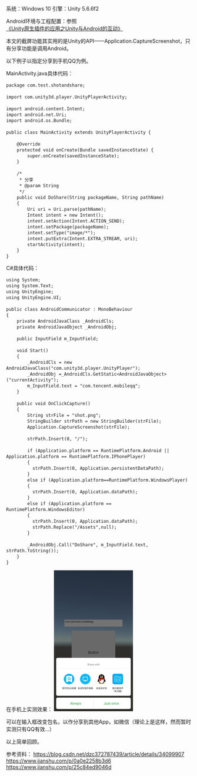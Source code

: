 系统：Windows 10
引擎：Unity 5.6.6f2

Android环境与工程配置：参照[《Unity原生插件的应用之Unity与Android的互动》](https://blog.csdn.net/minami_takumi/article/details/81055390)

本文的截屏功能其实用的是Unity的API——Application.CaptureScreenshot，只有分享功能是调用Android。

以下例子以指定分享到手机QQ为例。

MainActivity.java具体代码：

```
package com.test.shotandshare;

import com.unity3d.player.UnityPlayerActivity;

import android.content.Intent;
import android.net.Uri;
import android.os.Bundle;

public class MainActivity extends UnityPlayerActivity {

    @Override
    protected void onCreate(Bundle savedInstanceState) {
        super.onCreate(savedInstanceState);
    }
	
	/*
	 * 分享
	 * @param String
	 */
	public void DoShare(String packageName, String pathName)
	{
		Uri uri = Uri.parse(pathName);
		Intent intent = new Intent();
		intent.setAction(Intent.ACTION_SEND);
		intent.setPackage(packageName);
		intent.setType("image/*");
		intent.putExtra(Intent.EXTRA_STREAM, uri);
        startActivity(intent);
	}
}
```


C#具体代码：

```
using System;
using System.Text;
using UnityEngine;
using UnityEngine.UI;

public class AndroidCommunicator : MonoBehaviour
{
    private AndroidJavaClass _AndroidCls;
    private AndroidJavaObject _AndroidObj;

    public InputField m_InputField;

    void Start()
    {
        _AndroidCls = new AndroidJavaClass("com.unity3d.player.UnityPlayer");
        _AndroidObj =_AndroidCls.GetStatic<AndroidJavaObject>("currentActivity");
        m_InputField.text = "com.tencent.mobileqq";
    }

    public void OnClickCapture()
    {
        String strFile = "shot.png";
        StringBuilder strPath = new StringBuilder(strFile);
        Application.CaptureScreenshot(strFile);

        strPath.Insert(0, "/");

        if (Application.platform == RuntimePlatform.Android || Application.platform == RuntimePlatform.IPhonePlayer)
        {
          strPath.Insert(0, Application.persistentDataPath);
        }
        else if (Application.platform==RuntimePlatform.WindowsPlayer)
        {
          strPath.Insert(0, Application.dataPath);
        }
        else if (Application.platform == RuntimePlatform.WindowsEditor)
        {
          strPath.Insert(0, Application.dataPath);
          strPath.Replace("/Assets",null);
        }

        _AndroidObj.Call("DoShare", m_InputField.text, strPath.ToString());
    }
}
```


在手机上实测效果：
 ![这里写图片描述](./pic/20180808204304203.png)

可以在输入框改变包名，以作分享到其他App，如微信（理论上是这样，然而暂时实测只有QQ有效...）

以上简单回顾。

参考资料：
https://blog.csdn.net/dzc372787439/article/details/34099907
https://www.jianshu.com/p/0a0e2258b3d6
https://www.jianshu.com/p/25c84ed9046d

